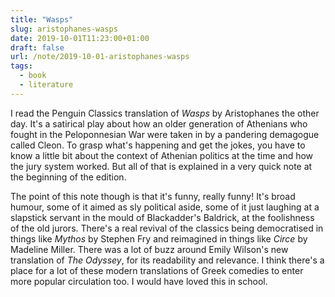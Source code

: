 ```yaml
---
title: "Wasps"
slug: aristophanes-wasps
date: 2019-10-01T11:23:00+01:00
draft: false
url: /note/2019-10-01-aristophanes-wasps
tags:
  - book
  - literature
---
```


I read the Penguin Classics translation of _Wasps_ by Aristophanes the other day. It's a satirical play about how an older generation of Athenians who fought in the Peloponnesian War were taken in by a pandering demagogue called Cleon. To grasp what's happening and get the jokes, you have to know a little bit about the context of Athenian politics at the time and how the jury system worked. But all of that is explained in a very quick note at the beginning of the edition.

The point of this note though is that it's funny, really funny! It's broad humour, some of it aimed as sly political aside, some of it just laughing at a slapstick servant in the mould of Blackadder's Baldrick, at the foolishness of the old jurors. There's a real revival of the classics being democratised in things like _Mythos_ by Stephen Fry and reimagined in things like _Circe_ by Madeline Miller. There was a lot of buzz around Emily Wilson's new translation of _The Odyssey_, for its readability and relevance. I think there's a place for a lot of these modern translations of Greek comedies to enter more popular circulation too. I would have loved this in school.
